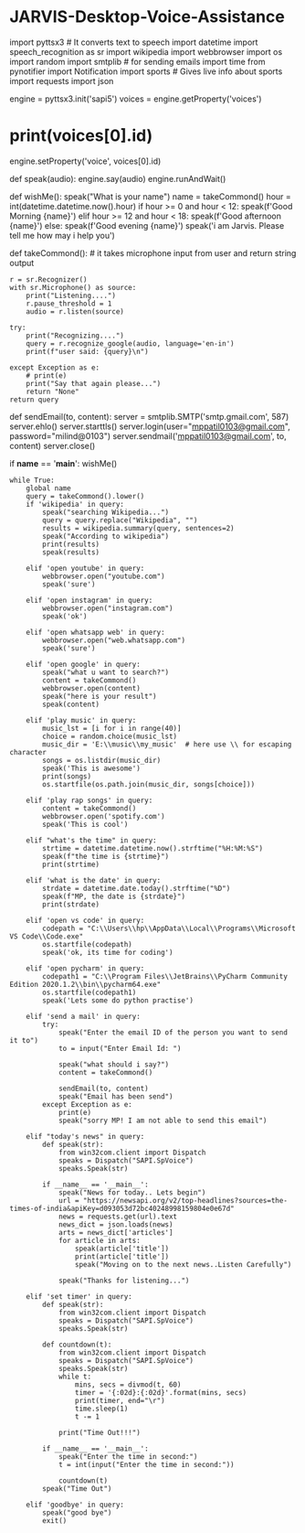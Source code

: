 # JARVIS-Desktop-Voice-Assistance

import pyttsx3    # It converts text to speech
import datetime
import speech_recognition as sr
import wikipedia
import webbrowser
import os
import random
import smtplib  # for sending emails
import time
from pynotifier import Notification
import sports       # Gives live info about sports
import requests
import json


engine = pyttsx3.init('sapi5')
voices = engine.getProperty('voices')
# print(voices[0].id)
engine.setProperty('voice', voices[0].id)


def speak(audio):
    engine.say(audio)
    engine.runAndWait()


def wishMe():
    speak("What is your name")
    name = takeCommond()
    hour = int(datetime.datetime.now().hour)
    if hour >= 0 and hour < 12:
        speak(f'Good Morning {name}')
    elif hour >= 12 and hour < 18:
        speak(f'Good afternoon {name}')
    else:
        speak(f'Good evening {name}')
    speak('i am Jarvis. Please tell me how may i help you')


def takeCommond():
    # it takes microphone input from user and return string output

    r = sr.Recognizer()
    with sr.Microphone() as source:
        print("Listening....")
        r.pause_threshold = 1
        audio = r.listen(source)

    try:
        print("Recognizing....")
        query = r.recognize_google(audio, language='en-in')
        print(f"user said: {query}\n")

    except Exception as e:
        # print(e)
        print("Say that again please...")
        return "None"
    return query


def sendEmail(to, content):
    server = smtplib.SMTP('smtp.gmail.com', 587)
    server.ehlo()
    server.starttls()
    server.login(user="mppatil0103@gmail.com", password="milind@0103")
    server.sendmail('mppatil0103@gmail.com', to, content)
    server.close()


if __name__ == '__main__':
    wishMe()

    while True:
        global name
        query = takeCommond().lower()
        if 'wikipedia' in query:
            speak("searching Wikipedia...")
            query = query.replace("Wikipedia", "")
            results = wikipedia.summary(query, sentences=2)
            speak("According to wikipedia")
            print(results)
            speak(results)

        elif 'open youtube' in query:
            webbrowser.open("youtube.com")
            speak('sure')

        elif 'open instagram' in query:
            webbrowser.open("instagram.com")
            speak('ok')

        elif 'open whatsapp web' in query:
            webbrowser.open("web.whatsapp.com")
            speak('sure')

        elif 'open google' in query:
            speak("what u want to search?")
            content = takeCommond()
            webbrowser.open(content)
            speak("here is your result")
            speak(content)

        elif 'play music' in query:
            music_lst = [i for i in range(40)]
            choice = random.choice(music_lst)
            music_dir = 'E:\\music\\my_music'  # here use \\ for escaping character
            songs = os.listdir(music_dir)
            speak('This is awesome')
            print(songs)
            os.startfile(os.path.join(music_dir, songs[choice]))

        elif 'play rap songs' in query:
            content = takeCommond()
            webbrowser.open('spotify.com')
            speak('This is cool')

        elif "what's the time" in query:
            strtime = datetime.datetime.now().strftime("%H:%M:%S")
            speak(f"the time is {strtime}")
            print(strtime)

        elif 'what is the date' in query:
            strdate = datetime.date.today().strftime("%D")
            speak(f"MP, the date is {strdate}")
            print(strdate)

        elif 'open vs code' in query:
            codepath = "C:\\Users\\hp\\AppData\\Local\\Programs\\Microsoft VS Code\\Code.exe"
            os.startfile(codepath)
            speak('ok, its time for coding')

        elif 'open pycharm' in query:
            codepath1 = "C:\\Program Files\\JetBrains\\PyCharm Community Edition 2020.1.2\\bin\\pycharm64.exe"
            os.startfile(codepath1)
            speak('Lets some do python practise')

        elif 'send a mail' in query:
            try:
                speak("Enter the email ID of the person you want to send it to")
                to = input("Enter Email Id: ")

                speak("what should i say?")
                content = takeCommond()

                sendEmail(to, content)
                speak("Email has been send")
            except Exception as e:
                print(e)
                speak("sorry MP! I am not able to send this email")

        elif "today's news" in query:
            def speak(str):
                from win32com.client import Dispatch
                speaks = Dispatch("SAPI.SpVoice")
                speaks.Speak(str)

            if __name__ == '__main__':
                speak("News for today.. Lets begin")
                url = "https://newsapi.org/v2/top-headlines?sources=the-times-of-india&apiKey=d093053d72bc40248998159804e0e67d"
                news = requests.get(url).text
                news_dict = json.loads(news)
                arts = news_dict['articles']
                for article in arts:
                    speak(article['title'])
                    print(article['title'])
                    speak("Moving on to the next news..Listen Carefully")

                speak("Thanks for listening...")

        elif 'set timer' in query:
            def speak(str):
                from win32com.client import Dispatch
                speaks = Dispatch("SAPI.SpVoice")
                speaks.Speak(str)

            def countdown(t):
                from win32com.client import Dispatch
                speaks = Dispatch("SAPI.SpVoice")
                speaks.Speak(str)
                while t:
                    mins, secs = divmod(t, 60)
                    timer = '{:02d}:{:02d}'.format(mins, secs)
                    print(timer, end="\r")
                    time.sleep(1)
                    t -= 1

                print("Time Out!!!")

            if __name__ == '__main__':
                speak("Enter the time in second:")
                t = int(input("Enter the time in second:"))

                countdown(t)
            speak("Time Out")

        elif 'goodbye' in query:
            speak("good bye")
            exit()

